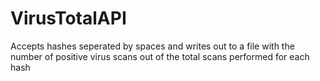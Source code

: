 # VirusTotalAPI
Accepts hashes seperated by spaces and writes out to a file with the number of positive virus scans out of the total scans performed for each hash
